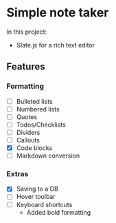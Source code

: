 # Simple note taker

In this project:

- Slate.js for a rich text editor

## Features

  ### Formatting
  - [ ] Bulleted lists
  - [ ] Numbered lists
  - [ ] Quotes
  - [ ] Todos/Checklists
  - [ ] Dividers
  - [ ] Callouts
  - [x] Code blocks
  - [ ] Markdown conversion

  ### Extras
  - [x] Saving to a DB
  - [ ] Hover toolbar
  - [ ] Keyboard shortcuts
    - Added bold formatting
